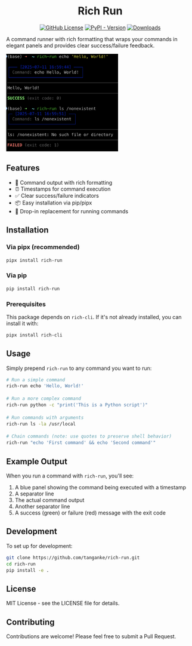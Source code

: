 <div align="center">

# Rich Run

[![GitHub License](https://img.shields.io/github/license/tanganke/rich-run)](https://github.com/tanganke/rich-run/blob/main/LICENSE)
[![PyPI - Version](https://img.shields.io/pypi/v/rich-run)](https://pypi.org/project/rich-run/)
[![Downloads](https://static.pepy.tech/badge/rich-run/month)](https://pepy.tech/project/rich-run)

</div>

A command runner with rich formatting that wraps your commands in elegant panels and provides clear success/failure feedback.

<img src="docs/images/example.png" alt="Example" width="300">

## Features

- 🎨 Command output with rich formatting
- ⏰ Timestamps for command execution
- ✅ Clear success/failure indicators
- 📦 Easy installation via pip/pipx
- 🚀 Drop-in replacement for running commands

## Installation

### Via pipx (recommended)

```bash
pipx install rich-run
```

### Via pip

```bash
pip install rich-run
```

### Prerequisites

This package depends on `rich-cli`. If it's not already installed, you can install it with:

```bash
pipx install rich-cli
```

## Usage

Simply prepend `rich-run` to any command you want to run:

```bash
# Run a simple command
rich-run echo 'Hello, World!'

# Run a more complex command
rich-run python -c "print('This is a Python script')"

# Run commands with arguments
rich-run ls -la /usr/local

# Chain commands (note: use quotes to preserve shell behavior)
rich-run "echo 'First command' && echo 'Second command'"
```

## Example Output

When you run a command with `rich-run`, you'll see:

1. A blue panel showing the command being executed with a timestamp
2. A separator line
3. The actual command output
4. Another separator line
5. A success (green) or failure (red) message with the exit code

## Development

To set up for development:

```bash
git clone https://github.com/tanganke/rich-run.git
cd rich-run
pip install -e .
```

## License

MIT License - see the LICENSE file for details.

## Contributing

Contributions are welcome! Please feel free to submit a Pull Request.
